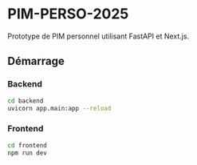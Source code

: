 # PIM-PERSO-2025

Prototype de PIM personnel utilisant FastAPI et Next.js.

## Démarrage

### Backend

```bash
cd backend
uvicorn app.main:app --reload
```

### Frontend

```bash
cd frontend
npm run dev
```
